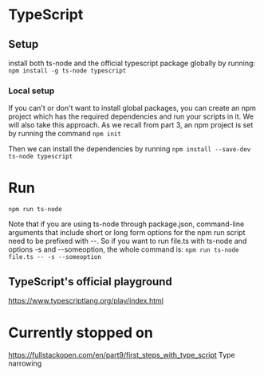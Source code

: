# TypeScript

## Setup
install both ts-node and the official typescript package globally by running:
`npm install -g ts-node typescript`

### Local setup
If you can't or don't want to install global packages, you can create an npm project which has the required dependencies and run your scripts in it. We will also take this approach.
As we recall from part 3, an npm project is set by running the command 
`npm init`

Then we can install the dependencies by running
`npm install --save-dev ts-node typescript`


# Run
`npm run ts-node`

Note that if you are using ts-node through package.json, command-line arguments that include short or long form options for the npm run script need to be prefixed with --. So if you want to run file.ts with ts-node and options -s and --someoption, the whole command is:
`npm run ts-node file.ts -- -s --someoption`

## TypeScript's official playground
https://www.typescriptlang.org/play/index.html


# Currently stopped on
https://fullstackopen.com/en/part9/first_steps_with_type_script
Type narrowing